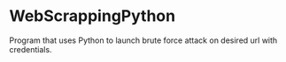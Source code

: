 # WebScrappingPython
Program that uses Python to launch brute force attack on desired url with credentials.

